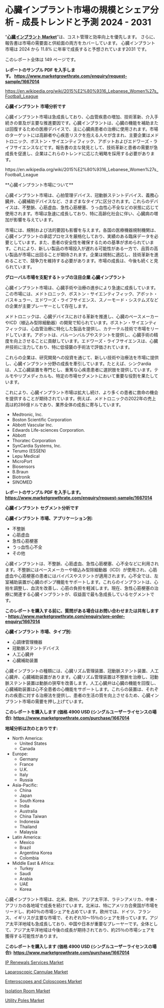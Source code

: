 <p><h1>心臓インプラント市場の規模とシェア分析 - 成長トレンドと予測 2024 - 2031</h1></p><p>&ldquo;<strong><a href="https://www.marketgrowthrate.com/heart-implants-r1667014">心臓インプラント Market</a></strong>&rdquo;は、コスト管理と効率向上を優先します。 さらに、報告書は市場の需要面と供給面の両方をカバーしています。 心臓インプラント 市場は 2024 から 11.8% に年率で成長すると予想されています2031 です。</p>
<p>このレポート全体は 149 ページです。</p>
<p><strong>レポートのサンプル PDF を入手します。&nbsp;<a href="https://www.marketgrowthrate.com/enquiry/request-sample/1667014">https://www.marketgrowthrate.com/enquiry/request-sample/1667014</a></strong></p>
<p><a href="https://en.wikipedia.org/wiki/2015%E2%80%9316_Lebanese_Women%27s_Football_League">https://en.wikipedia.org/wiki/2015%E2%80%9316_Lebanese_Women%27s_Football_League</a></p>
<p><strong>心臓インプラント 市場分析です</strong></p>
<p><p>心臓インプラント市場は急成長しており、心血管疾患の増加、技術革新、介入手続きの普及が主要な推進要因です。心臓インプラントは、心臓の機能を補助または回復するための医療デバイスで、主に心臓病患者の治療に使用されます。市場のターゲットには高齢者や心疾患リスクを抱える人々が含まれ、主要企業はメドトロニック、ボストン・サイエンティフィック、アボットおよびエドワーズ・ライフサイエンスなどです。報告書の主な発見として、技術革新と患者の需要が急成長を促進し、企業はこれらのトレンドに応じた戦略を採用する必要があります。</p></p>
<p>https://en.wikipedia.org/wiki/2015%E2%80%9316_Lebanese_Women%27s_Football_League</p>
<p><p>**心臓インプラント市場について**</p><p>心臓インプラント市場は、心拍管理デバイス、冠動脈ステントデバイス、義務心臓弁、心臓補助デバイスなど、さまざまなタイプに区分されます。これらのデバイスは、不整脈、心筋虚血、急性心筋梗塞、うっ血性心不全などの状態に応じて使用されます。市場は急速に成長しており、特に高齢化社会に伴い、心臓病の増加が影響を与えています。</p><p>市場には、規制および法的要因も影響を与えます。各国の医療機器規制機関は、心臓インプラントの承認プロセスを厳格化しており、実績のある臨床データを必要としています。また、患者の安全性を確保するための基準が求められています。これにより、新しい製品の市場投入が遅れる可能性がある一方で、品質の高い製品が市場に出回ることが期待されます。企業は規制に適応し、技術革新を進めることで、競争力を維持する必要があります。市場の成長は、今後も続くと見られています。</p></p>
<p><strong>グローバル市場を支配するトップの注目企業 心臓インプラント</strong></p>
<p><p>心臓インプラント市場は、心臓手術や治療の進歩により急速に成長しています。この市場には、メドトロニック、ボストン・サイエンティフィック、アボット・バスキュラー、エドワーズ・ライフサイエンス、スノーモード・システムズなどの企業が主要プレーヤーとして存在します。</p><p>メドトロニックは、心臓デバイスにおける革新を推進し、心臓のペースメーカーやICD（植込み型除細動器）の開発で知られています。ボストン・サイエンティフィックは、心血管治療に特化した製品を提供し、カテーテル技術で市場をリードしています。アボットは、バルーンバルブやステントを提供し、心臓手術の精度を向上させることに貢献しています。エドワーズ・ライフサイエンスは、心臓弁技術に注力しており、特に低侵襲の手術法で評価されています。</p><p>これらの企業は、研究開発への投資を通じて、新しい技術や治療法を市場に提供し、心臓インプラント分野の成長を牽引しています。たとえば、シンクardiaは、人工心臓装置を専門とし、重篤な心疾患患者に選択肢を提供しています。テルモやリプメディカルも、特定の市場セグメントにおいて重要な役割を果たしています。</p><p>これにより、心臓インプラント市場は拡大し続け、より多くの患者に救命の機会を提供することが期待されています。例えば、メドトロニックの2022年の売上高は約286億ドルであり、業界全体の成長に寄与しています。</p></p>
<p><ul><li>Medtronic, Inc.</li><li>Boston Scientific Corporation</li><li>Abbott Vascular Inc.</li><li>Edwards Life-sciences Corporation.</li><li>Abbott</li><li>Thoratec Corporation</li><li>SynCardia Systems, Inc.</li><li>Terumo (ESSEN)</li><li>Lepu Medical</li><li>MicroPort</li><li>Biosensors</li><li>B.Braun</li><li>Biotronik</li><li>SINOMED</li></ul></p>
<p><strong>レポートのサンプル PDF を入手します。 <a href="https://www.marketgrowthrate.com/enquiry/request-sample/1667014">https://www.marketgrowthrate.com/enquiry/request-sample/1667014</a></strong></p>
<p><strong>心臓インプラント セグメント分析です</strong></p>
<p><strong>心臓インプラント 市場、アプリケーション別:</strong></p>
<p><ul><li>不整脈</li><li>心筋虚血</li><li>急性心筋梗塞</li><li>うっ血性心不全</li><li>その他</li></ul></p>
<p><p>心臓インプラントは、不整脈、心筋虚血、急性心筋梗塞、心不全などに利用されます。不整脈にはペースメーカーや植込み型除細動器（ICD）が使用され、心筋虚血や心筋梗塞の患者にはバイパスやステントが適用されます。心不全では、左室補助装置が心臓のポンプ機能をサポートします。これらのインプラントは、心拍を調整し、血流を改善し、心筋の負担を軽減します。現在、急性心筋梗塞の治療に関連する心臓インプラントが、収益面で最も急成長しているセグメントです。</p></p>
<p><strong>このレポートを購入する前に、質問がある場合はお問い合わせまたは共有します - <a href="https://www.marketgrowthrate.com/enquiry/pre-order-enquiry/1667014">https://www.marketgrowthrate.com/enquiry/pre-order-enquiry/1667014</a></strong></p>
<p><strong>心臓インプラント 市場、タイプ別:</strong></p>
<p><ul><li>心調律管理機器</li><li>冠動脈ステントデバイス</li><li>人工心臓弁</li><li>心臓補助装置</li></ul></p>
<p><p>心臓インプラントの種類には、心臓リズム管理装置、冠動脈ステント装置、人工心臓弁、心臓補助装置があります。心臓リズム管理装置は不整脈を治療し、冠動脈ステント装置は動脈の狭窄を改善します。人工心臓弁は心臓の機能を回復し、心臓補助装置は心不全患者の心機能をサポートします。これらの装置は、それぞれの疾患に対する治療法を提供し、患者の生活の質を向上させるため、心臓インプラント市場の需要を押し上げています。</p></p>
<p><strong>このレポートを購入します (価格 4900 USD (シングルユーザーライセンスの場合): <a href="https://www.marketgrowthrate.com/purchase/1667014">https://www.marketgrowthrate.com/purchase/1667014</a></strong></p>
<p><strong>地域分析は次のとおりです:</strong></p>
<p><ul>
    <li>
        North America:
        <ul>
            <li>United States</li>
            <li>Canada</li>
        </ul>
    </li>
    <li>
        Europe:
        <ul>
            <li>Germany</li>
            <li>France</li>
            <li>U.K.</li>
            <li>Italy</li>
            <li>Russia</li>
        </ul>
    </li>
    <li>
        Asia-Pacific:
        <ul>
            <li>China</li>
            <li>Japan</li>
            <li>South Korea</li>
            <li>India</li>
            <li>Australia</li>
            <li>China Taiwan</li>
            <li>Indonesia</li>
            <li>Thailand</li>
            <li>Malaysia</li>
        </ul>
    </li>
    <li>
        Latin America:
        <ul>
            <li>Mexico</li>
            <li>Brazil</li>
            <li>Argentina Korea</li>
            <li>Colombia</li>
        </ul>
    </li>
    <li>
        Middle East & Africa:
        <ul>
            <li>Turkey</li>
            <li>Saudi</li>
            <li>Arabia</li>
            <li>UAE</li>
            <li>Korea</li>
        </ul>
    </li>
    </ul></p>
<p><p>心臓インプラント市場は、北米、欧州、アジア太平洋、ラテンアメリカ、中東・アフリカの各地域で成長を続けています。北米は、特にアメリカ合衆国が市場をリードし、約40％の市場シェアを占めています。欧州では、ドイツ、フランス、イギリスが主要な市場で、それぞれ10〜15％のシェアを持っています。アジア太平洋地域も急成長しており、中国や日本が重要なプレーヤーです。全体として、アジア太平洋地域は今後の成長が期待されており、約25％の市場シェアを獲得する可能性があります。</p></p>
<p><strong>このレポートを購入します (価格 4900 USD (シングルユーザーライセンスの場合): <a href="https://www.marketgrowthrate.com/purchase/1667014">https://www.marketgrowthrate.com/purchase/1667014</a></strong></p>
<p><p><a href="https://issuu.com/reportprime-2/docs/ip-renewals-services-market-size-20_12288397c6988e">IP Renewals Services Market</a></p><p><a href="https://medium.com/@zsiezkaf82/market-insights-global-laparoscopic-cannulae-market-forecast-and-innovation-trends-2024-2031-e6cd4b6e697d?postPublishedType=repub">Laparoscopic Cannulae Market</a></p><p><a href="https://medium.com/@zsiezkaf82/global-enteroscopes-and-coloscopes-market-sector-types-applications-market-player-strategies-bcbafdae6f93?postPublishedType=repub">Enteroscopes and Coloscopes Market</a></p><p><a href="https://www.linkedin.com/pulse/global-isolation-room-market-trends-analysis-future-growth-prospects-4m6je">Isolation Room Market</a></p><p><a href="https://github.com/NasrinKhan99/Market-Research-Report-List-1/blob/main/utility-poles-market.md">Utility Poles Market</a></p></p>